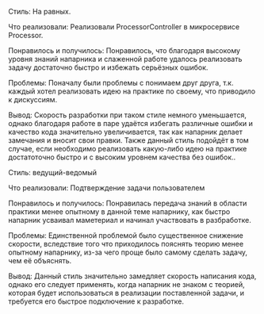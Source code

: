 Стиль: На равных.

Что реализовали: Реализовали ProcessorController в микросервисе Processor.

Понравилось и получилось: Понравилось, что благодаря высокому уровня знаний напарника и слаженной работе удалось реализовать задачу достаточно быстро и избежать серьёзных ошибок.

Проблемы: Поначалу были проблемы с понимаем друг друга, т.к. каждый хотел реализовать идею на практике по своему, что приводило к дискуссиям.

Вывод: Скорость разработки при таком стиле немного уменьшается, однако благодаря работе в паре удаётся избегать различные ошибки и качество кода значительно увеличивается, так как напарник делает замечания и вносит свои правки. Также данный стиль подойдёт в том случае, если необходимо реализовать какую-либо идею на практике достатоточно быстро и с высоким уровнем качества без ошибок..

Стиль: ведущий-ведомый

Что реализовали: Подтверждение задачи пользователем

Понравилось и получилось: Понравилась передача знаний в области практики менее опытному в данной теме напарнику, как быстро напарник усваивал маметериал и начинал участвовать в разбработке.

Проблемы: Единственной проблемой было существенное снижение скорости, вследствие того что приходилось пояснять теорию менее опытному напарнику, из-за чего проще было самому сделать задачу, чем её объяснять.

Вывод: Данный стиль значительно замедляет скорость написания кода, однако его следует применять, когда напарник не знаком с теорией, которая будет использоваться в реализации поставленной задачи, и требуется его быстрое подключение к разработке.
